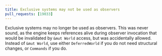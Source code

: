 ```yaml
---
title: Exclusive systems may not be used as observers
pull_requests: [19033]
---
```


Exclusive systems may no longer be used as observers.
This was never sound, as the engine keeps references alive during observer invocation that would be invalidated by `&mut World` access, but was accidentally allowed.
Instead of `&mut World`, use either `DeferredWorld` if you do not need structural changes, or `Commands` if you do.
